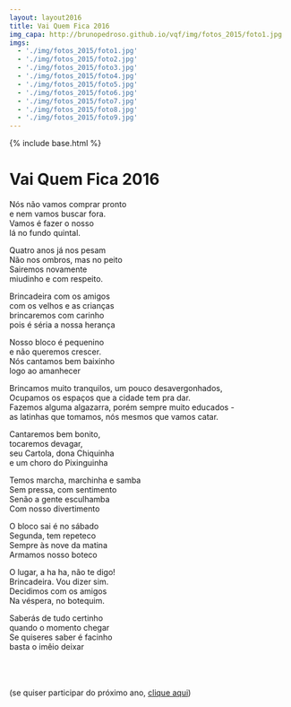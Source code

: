 ```yaml
---
layout: layout2016
title: Vai Quem Fica 2016
img_capa: http://brunopedroso.github.io/vqf/img/fotos_2015/foto1.jpg
imgs:
  - './img/fotos_2015/foto1.jpg'
  - './img/fotos_2015/foto2.jpg'
  - './img/fotos_2015/foto3.jpg'
  - './img/fotos_2015/foto4.jpg'
  - './img/fotos_2015/foto5.jpg'
  - './img/fotos_2015/foto6.jpg'
  - './img/fotos_2015/foto7.jpg'
  - './img/fotos_2015/foto8.jpg'
  - './img/fotos_2015/foto9.jpg'
---
```


{% include base.html %}

# Vai Quem Fica 2016

<div class="caixa">

  Nós não vamos comprar pronto <br/>
  e nem vamos buscar fora. <br/>
  Vamos é fazer o nosso <br/>
  lá no fundo quintal. <br/>

</div>

<div class="caixa">

  Quatro anos já nos pesam <br/>
   Não nos ombros, mas no peito <br/>
   Sairemos novamente <br/>
   miudinho e com respeito. <br/>

 </div>

 <div class="caixa">

   Brincadeira com os amigos <br/>
   com os velhos e as crianças <br/>
   brincaremos com carinho <br/>
   pois é séria a nossa herança <br/>

 </div>

 <div class="caixa">

   Nosso bloco é pequenino <br/>
   e não queremos crescer. <br/>
   Nós cantamos bem baixinho <br/>
   logo ao amanhecer <br/>

 </div>

 <div class="caixa">

   Brincamos muito tranquilos, um pouco desavergonhados, <br/>
   Ocupamos os espaços que a cidade tem pra dar. <br/>
   Fazemos alguma algazarra, porém sempre muito educados - <br/>
   as latinhas que tomamos, nós mesmos que vamos catar. <br/>

 </div>

 <div class="caixa">

   Cantaremos bem bonito, <br/>
   tocaremos devagar, <br/>
   seu Cartola, dona Chiquinha <br/>
   e um choro do Pixinguinha <br/>

 </div>

 <div class="caixa">

   Temos marcha, marchinha e samba <br/>
   Sem pressa, com sentimento <br/>
   Senão a gente esculhamba <br/>
   Com nosso divertimento <br/>

 </div>

 <div class="caixa">

   O bloco sai é no sábado <br/>
   Segunda, tem repeteco <br/>
   Sempre às nove da matina <br/>
   Armamos nosso boteco <br/>

 </div>

 <div class="caixa">

   O lugar, a ha ha, não te digo! <br/>
   Brincadeira. Vou dizer sim. <br/>
   Decidimos com os amigos <br/>
   Na véspera, no botequim. <br/>

 </div>

 <div class="caixa">

   Saberás de tudo certinho <br/>
   quando o momento chegar <br/>
   Se quiseres saber é facinho <br/>
   basta o imêio deixar <br/>

 </div>

 <br>

 <div style='width:70%; margin:20px 0 40px 0; float: left;'>

   <!-- Begin MailChimp Signup Form -->
   <!--End mc_embed_signup-->

   (se quiser participar do próximo ano, <a href='{{base}}'>clique aqui</a>)

</div>